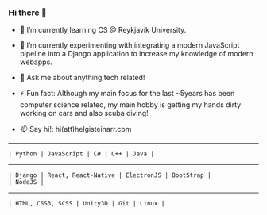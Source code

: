 ### Hi there 👋

- 🌱 I’m currently learning CS @ Reykjavík University.
- 🔭 I’m currently experimenting with integrating a modern JavaScript pipeline into a Django application to increase my knowledge of modern webapps.
- 💬 Ask me about anything tech related!

- ⚡ Fun fact: Although my main focus for the last ~5years has been computer science related, my main hobby is getting my hands dirty working on cars and also scuba diving!

- 📫 Say hi!: hi(att)helgisteinarr.com

---
    | Python | JavaScript | C# | C++ | Java |
---
    | Django | React, React-Native | ElectronJS | BootStrap |
    | NodeJS |
---
    | HTML, CSS3, SCSS | Unity3D | Git | Linux |

<!--
**HelgiSteinarr/HelgiSteinarr** is a ✨ _special_ ✨ repository because its `README.md` (this file) appears on your GitHub profile.

Here are some ideas to get you started:

- 🔭 I’m currently working on ...
- 🌱 I’m currently learning ...
- 👯 I’m looking to collaborate on ...
- 🤔 I’m looking for help with ...
- 💬 Ask me about ...
- 📫 How to reach me: ...
- 😄 Pronouns: ...
- ⚡ Fun fact: ...
-->
